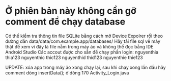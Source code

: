 # Ở phiên bản này không cần gỡ comment để chạy database
Có thể kiểm tra thông tin file SQLite bằng cách mở Device Expolrer rồi theo đường dẫn data/data/com.example.app/databases/
Hãy tải file sql về máy thật để xem vì đây là file nằm trong máy ảo và không thể đọc bằng IDE Android Studio
Các accout được cho sẵn để chạy phần login:
nguyenthia thia123
nguyenthic thic123
nguyenthid thid123
nguyenthie thie123

UPDATE: xóa app trong máy ảo xong chạy lại, sau khi chạy xong lần đầu hãy comment dòng insertData(); ở dòng 170 Activity_Login.java